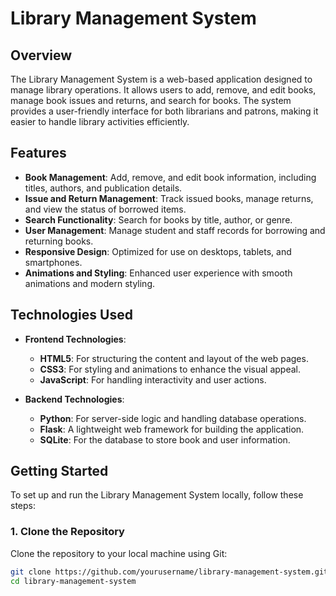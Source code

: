 # Library Management System

## Overview

The Library Management System is a web-based application designed to manage library operations. It allows users to add, remove, and edit books, manage book issues and returns, and search for books. The system provides a user-friendly interface for both librarians and patrons, making it easier to handle library activities efficiently.

## Features

- **Book Management**: Add, remove, and edit book information, including titles, authors, and publication details.
- **Issue and Return Management**: Track issued books, manage returns, and view the status of borrowed items.
- **Search Functionality**: Search for books by title, author, or genre.
- **User Management**: Manage student and staff records for borrowing and returning books.
- **Responsive Design**: Optimized for use on desktops, tablets, and smartphones.
- **Animations and Styling**: Enhanced user experience with smooth animations and modern styling.

## Technologies Used

- **Frontend Technologies**:
  - **HTML5**: For structuring the content and layout of the web pages.
  - **CSS3**: For styling and animations to enhance the visual appeal.
  - **JavaScript**: For handling interactivity and user actions.

- **Backend Technologies**:
  - **Python**: For server-side logic and handling database operations.
  - **Flask**: A lightweight web framework for building the application.
  - **SQLite**: For the database to store book and user information.



## Getting Started

To set up and run the Library Management System locally, follow these steps:

### 1. Clone the Repository

Clone the repository to your local machine using Git:

```bash
git clone https://github.com/yourusername/library-management-system.git
cd library-management-system
